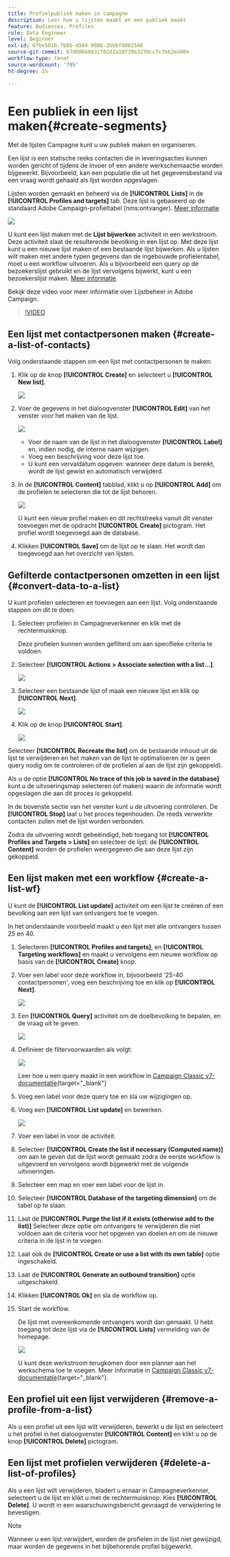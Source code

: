 ```yaml
---
title: Profielpubliek maken in campagne
description: Leer hoe u lijsten maakt en een publiek maakt
feature: Audiences, Profiles
role: Data Engineer
level: Beginner
exl-id: 6fbe5616-7b8b-4504-988b-2bbbfd062548
source-git-commit: 67d08660431f02d2a18f39b3270cc7c7b62ed40e
workflow-type: tm+mt
source-wordcount: '795'
ht-degree: 1%

---
```


# Een publiek in een lijst maken{#create-segments}

Met de lijsten Campagne kunt u uw publiek maken en organiseren.

Een lijst is een statische reeks contacten die in leveringsacties kunnen worden gericht of tijdens de invoer of een andere werkschemaactie worden bijgewerkt. Bijvoorbeeld, kan een populatie die uit het gegevensbestand via een vraag wordt gehaald als lijst worden opgeslagen.

Lijsten worden gemaakt en beheerd via de **[!UICONTROL Lists]** in de **[!UICONTROL Profiles and targets]** tab. Deze lijst is gebaseerd op de standaard Adobe Campaign-profieltabel (nms:ontvanger). [Meer informatie](../dev/datamodel.md#ootb-profiles.md)

![](assets/list-dashboard.png)

U kunt een lijst maken met de **Lijst bijwerken** activiteit in een werkstroom. Deze activiteit slaat de resulterende bevolking in een lijst op. Met deze lijst kunt u een nieuwe lijst maken of een bestaande lijst bijwerken. Als u lijsten wilt maken met andere typen gegevens dan de ingebouwde profielentabel, moet u een workflow uitvoeren. Als u bijvoorbeeld een query op de bezoekerslijst gebruikt en de lijst vervolgens bijwerkt, kunt u een bezoekerslijst maken. [Meer informatie](#create-a-list-wf).

Bekijk deze video voor meer informatie over Lijstbeheer in Adobe Campaign.

>[!VIDEO](https://video.tv.adobe.com/v/334909?quality=12)


## Een lijst met contactpersonen maken {#create-a-list-of-contacts}

Volg onderstaande stappen om een lijst met contactpersonen te maken:

1. Klik op de knop **[!UICONTROL Create]** en selecteert u **[!UICONTROL New list]**.

   ![](assets/new-list.png)

1. Voer de gegevens in het dialoogvenster **[!UICONTROL Edit]** van het venster voor het maken van de lijst.

   ![](assets/list-details.png)

   * Voer de naam van de lijst in het dialoogvenster **[!UICONTROL Label]** en, indien nodig, de interne naam wijzigen.
   * Voeg een beschrijving voor deze lijst toe.
   * U kunt een vervaldatum opgeven: wanneer deze datum is bereikt, wordt de lijst gewist en automatisch verwijderd.


1. In de **[!UICONTROL Content]** tabblad, klikt u op **[!UICONTROL Add]** om de profielen te selecteren die tot de lijst behoren.

   ![](assets/add-profiles-to-a-list.png)

   U kunt een nieuw profiel maken en dit rechtstreeks vanuit dit venster toevoegen met de opdracht **[!UICONTROL Create]** pictogram. Het profiel wordt toegevoegd aan de database.

1. Klikken **[!UICONTROL Save]** om de lijst op te slaan. Het wordt dan toegevoegd aan het overzicht van lijsten.


## Gefilterde contactpersonen omzetten in een lijst {#convert-data-to-a-list}

U kunt profielen selecteren en toevoegen aan een lijst. Volg onderstaande stappen om dit te doen:

1. Selecteer profielen in Campagneverkenner en klik met de rechtermuisknop.

   Deze profielen kunnen worden gefilterd om aan specifieke criteria te voldoen.

1. Selecteer **[!UICONTROL Actions > Associate selection with a list...]**.

   ![](assets/add-selection-to-a-list.png)

1. Selecteer een bestaande lijst of maak een nieuwe lijst en klik op **[!UICONTROL Next]**.

   ![](assets/select-the-list.png)

1. Klik op de knop **[!UICONTROL Start]**.

   ![](assets/record-a-list.png)

Selecteer **[!UICONTROL Recreate the list]** om de bestaande inhoud uit de lijst te verwijderen en het maken van de lijst te optimaliseren (er is geen query nodig om te controleren of de profielen al aan de lijst zijn gekoppeld).

Als u de optie **[!UICONTROL No trace of this job is saved in the database]** kunt u de uitvoeringsmap selecteren (of maken) waarin de informatie wordt opgeslagen die aan dit proces is gekoppeld.

In de bovenste sectie van het venster kunt u de uitvoering controleren. De **[!UICONTROL Stop]** laat u het proces tegenhouden. De reeds verwerkte contacten zullen met de lijst worden verbonden.

Zodra de uitvoering wordt gebeëindigd, heb toegang tot **[!UICONTROL Profiles and Targets > Lists]** en selecteer de lijst: de **[!UICONTROL Content]** worden de profielen weergegeven die aan deze lijst zijn gekoppeld.


## Een lijst maken met een workflow  {#create-a-list-wf}

U kunt de **[!UICONTROL List update]** activiteit om een lijst te creëren of een bevolking aan een lijst van ontvangers toe te voegen.

In het onderstaande voorbeeld maakt u een lijst met alle ontvangers tussen 25 en 40.

1. Selecteren **[!UICONTROL Profiles and targets]**, en **[!UICONTROL Targeting workflows]** en maakt u vervolgens een nieuwe workflow op basis van de **[!UICONTROL Create]** knop.
1. Voer een label voor deze workflow in, bijvoorbeeld &#39;25-40 contactpersonen&#39;, voeg een beschrijving toe en klik op **[!UICONTROL Next]**.

   ![](assets/targeting-wf-sample.png)

1. Een **[!UICONTROL Query]** activiteit om de doelbevolking te bepalen, en de vraag uit te geven.

   ![](assets/targeting-wf-edit-query.png)

1. Definieer de filtervoorwaarden als volgt:

   ![](assets/targeting-wf-age-filter.png)

   Leer hoe u een query maakt in een workflow in [Campaign Classic v7-documentatie](https://experienceleague.adobe.com/docs/campaign-classic/using/automating-with-workflows/targeting-activities/query.html#creating-a-query){target=&quot;_blank&quot;}

1. Voeg een label voor deze query toe en sla uw wijzigingen op.
1. Voeg een **[!UICONTROL List update]** en bewerken.

   ![](assets/list-update-activity.png)

1. Voer een label in voor de activiteit.
1. Selecteer **[!UICONTROL Create the list if necessary (Computed name)]** om aan te geven dat de lijst wordt gemaakt zodra de eerste workflow is uitgevoerd en vervolgens wordt bijgewerkt met de volgende uitvoeringen.
1. Selecteer een map en voer een label voor de lijst in.
1. Selecteer **[!UICONTROL Database of the targeting dimension]** om de tabel op te slaan.
1. Laat de **[!UICONTROL Purge the list if it exists (otherwise add to the list)]** Selecteer deze optie om ontvangers te verwijderen die niet voldoen aan de criteria voor het opgeven van doelen en om de nieuwe criteria in de lijst in te voegen.
1. Laat ook de **[!UICONTROL Create or use a list with its own table]** optie ingeschakeld.
1. Laat de **[!UICONTROL Generate an outbound transition]** optie uitgeschakeld.
1. Klikken **[!UICONTROL Ok]** en sla de workflow op.
1. Start de workflow.

   De lijst met overeenkomende ontvangers wordt dan gemaakt. U hebt toegang tot deze lijst via de **[!UICONTROL Lists]** vermelding van de homepage.

   ![](assets/access-new-list.png)

   U kunt deze werkstroom terugkomen door een planner aan het werkschema toe te voegen. Meer informatie in [Campaign Classic v7-documentatie](https://experienceleague.adobe.com/docs/campaign-classic/using/automating-with-workflows/flow-control-activities/scheduler.html){target=&quot;_blank&quot;}.

## Een profiel uit een lijst verwijderen {#remove-a-profile-from-a-list}

Als u een profiel uit een lijst wilt verwijderen, bewerkt u de lijst en selecteert u het profiel in het dialoogvenster **[!UICONTROL Content]** en klikt u op de knop **[!UICONTROL Delete]** pictogram.

## Een lijst met profielen verwijderen {#delete-a-list-of-profiles}

Als u een lijst wilt verwijderen, bladert u ernaar in Campagneverkenner, selecteert u de lijst en klikt u met de rechtermuisknop. Kies **[!UICONTROL Delete]**. U wordt in een waarschuwingsbericht gevraagd de verwijdering te bevestigen.

>[!NOTE]
>
>Wanneer u een lijst verwijdert, worden de profielen in de lijst niet gewijzigd, maar worden de gegevens in het bijbehorende profiel bijgewerkt.
